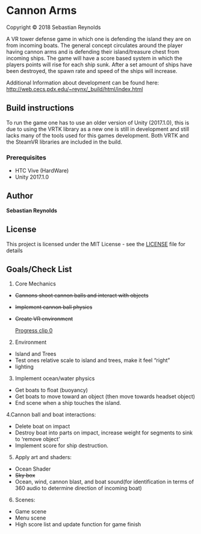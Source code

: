 # Cannon Arms
Copyright &copy; 2018 Sebastian Reynolds

A VR tower defense game in which one is defending the island they are on from incoming boats. The general concept circulates around the player having cannon arms and is defending their island/treasure chest from incoming ships. The game will have a score based system in which the players points will rise for each ship sunk. After a set amount of ships have been destroyed, the spawn rate and speed of the ships will increase.

Additional Information about development can be found here: http://web.cecs.pdx.edu/~reynx/_build/html/index.html

## Build instructions
To run the game one has to use an older version of Unity (2017.1.0), this is due to using the VRTK library as a new one is still in development and still lacks many of the tools used for this games development. Both VRTK and the SteamVR libraries are included in the build. 

### Prerequisites
* HTC Vive (HardWare)
* Unity 2017.1.0

## Author

**Sebastian Reynolds**

## License

This project is licensed under the MIT License - see the [LICENSE](LICENSE) file for details


## Goals/Check List
1. Core Mechanics
  * ~~Cannons shoot cannon balls and interact with objects~~
  * ~~Implement cannon ball physics~~
  * ~~Create VR environment~~
  
    [Progress clip 0](https://media.giphy.com/media/LUQ6WC0pFwB7213LWJ/giphy.gif)

2. Environment
  * Island and Trees
  * Test ones relative scale to island and trees, make it feel “right”
  * lighting

3. Implement ocean/water physics
  * Get boats to float (buoyancy)
  * Get boats to move toward an object (then move towards headset object)
  * End scene when a ship touches the island.

4.Cannon ball and boat interactions:
  * Delete boat on impact
  * Destroy boat into parts on impact, increase weight for segments to sink to ‘remove object’
  * Implement score for ship destruction.

5. Apply art and shaders:
  * Ocean Shader
  * ~~Sky box~~
  * Ocean, wind, cannon blast, and boat sound(for identification in terms of 360 audio to determine direction of incoming boat)

6. Scenes:
  * Game scene
  * Menu scene
  * High score list and update function for game finish

